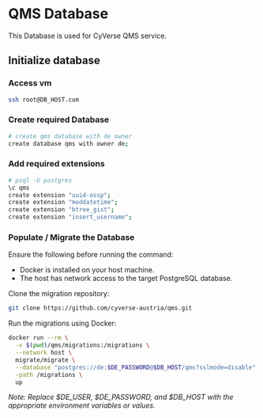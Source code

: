 # QMS Database

This Database is used for CyVerse QMS service.

## Initialize database

### Access vm

```bash
ssh root@DB_HOST.com
```

### Create required Database

```bash
# create qms database with de owner
create database qms with owner de;
```

### Add required extensions

```bash
# psql -U postgres
\c qms
create extension "uuid-ossp";
create extension "moddatetime";
create extension "btree_gist";
create extension "insert_username";
```

### Populate / Migrate the Database

Ensure the following before running the command:
- Docker is installed on your host machine.
- The host has network access to the target PostgreSQL database.

Clone the migration repository:

```bash
git clone https://github.com/cyverse-austria/qms.git
```

Run the migrations using Docker:

```bash
docker run --rm \
  -v $(pwd)/qms/migrations:/migrations \
  --network host \
  migrate/migrate \
  --database "postgres://de:$DE_PASSWORD@$DB_HOST/qms?sslmode=disable" \
  -path /migrations \
  up
```

*Note: Replace $DE_USER, $DE_PASSWORD, and $DB_HOST with the appropriate environment variables or values.*
